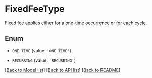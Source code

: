 # FixedFeeType

Fixed fee applies either for a one-time occurrence or for each cycle.

## Enum

* `ONE_TIME` (value: `'ONE_TIME'`)

* `RECURRING` (value: `'RECURRING'`)

[[Back to Model list]](../README.md#documentation-for-models) [[Back to API list]](../README.md#documentation-for-api-endpoints) [[Back to README]](../README.md)



